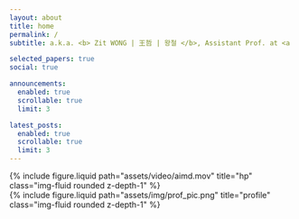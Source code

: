 ```yaml
---
layout: about
title: home
permalink: /
subtitle: a.k.a. <b> Zit WONG | 王哲 | 왕철 </b>, Assistant Prof. at <a href='http://www.chem.eng.osaka-u.ac.jp/mori-lab/'>Mori Lab.</a>, The University of Osaka.

selected_papers: true
social: true

announcements:
  enabled: true
  scrollable: true
  limit: 3

latest_posts:
  enabled: true
  scrollable: true
  limit: 3
---
```


<div class="row justify-content-sm-center">
    <div class="col-sm-8 mt-3 mt-md-0">
        {% include figure.liquid path="assets/video/aimd.mov" title="hp" class="img-fluid rounded z-depth-1" %}
    </div>
    <div class="col-sm-4 mt-3 mt-md-0">
        {% include figure.liquid path="assets/img/prof_pic.png" title="profile" class="img-fluid rounded z-depth-1" %}
    </div>
</div>

